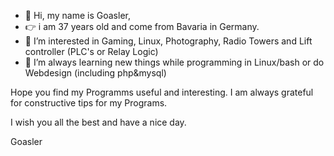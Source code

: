 - 👋 Hi, my name is Goasler,
- 👉 i am 37 years old and come from Bavaria in Germany.
- 👀 I’m interested in Gaming, Linux, Photography, Radio Towers and Lift controller (PLC's or Relay Logic)
- 🌱 I’m always learning new things while programming in Linux/bash or do Webdesign (including php&mysql)

Hope you find my Programms useful and interesting.
I am always grateful for constructive tips for my Programs.

I wish you all the best and have a nice day.

Goasler

<!---
Goasler/Goasler is a ✨ special ✨ repository because its `README.md` (this file) appears on your GitHub profile.
You can click the Preview link to take a look at your changes.
--->
